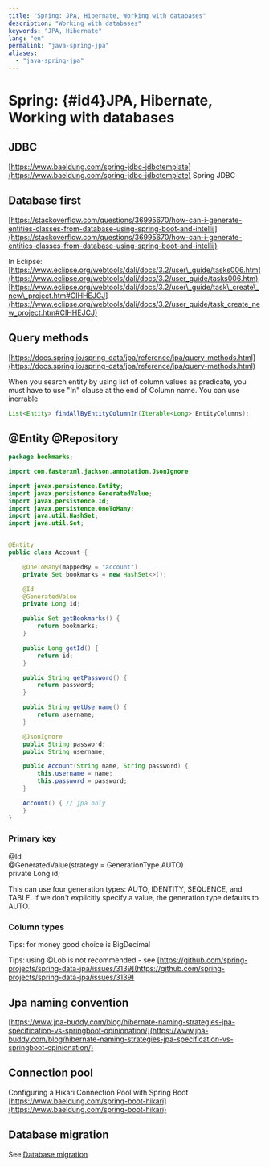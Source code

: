 ```yaml
---
title: "Spring: JPA, Hibernate, Working with databases"
description: "Working with databases"
keywords: "JPA, Hibernate"
lang: "en"
permalink: "java-spring-jpa"
aliases:
  - "java-spring-jpa"
---
```


# Spring: {\#id4}JPA, Hibernate, Working with databases

## JDBC

[https://www.baeldung.com/spring-jdbc-jdbctemplate](https://www.baeldung.com/spring-jdbc-jdbctemplate) Spring JDBC

## Database first

[https://stackoverflow.com/questions/36995670/how-can-i-generate-entities-classes-from-database-using-spring-boot-and-intellij](https://stackoverflow.com/questions/36995670/how-can-i-generate-entities-classes-from-database-using-spring-boot-and-intellij)

In Eclipse: [https://www.eclipse.org/webtools/dali/docs/3.2/user\_guide/tasks006.htm](https://www.eclipse.org/webtools/dali/docs/3.2/user_guide/tasks006.htm) [https://www.eclipse.org/webtools/dali/docs/3.2/user\_guide/task\_create\_new\_project.htm#CIHHEJCJ](https://www.eclipse.org/webtools/dali/docs/3.2/user_guide/task_create_new_project.htm#CIHHEJCJ)

## Query methods

[https://docs.spring.io/spring-data/jpa/reference/jpa/query-methods.html](https://docs.spring.io/spring-data/jpa/reference/jpa/query-methods.html)

When you search entity by using list of column values as predicate, you must have to use "In" clause at the end of Column name. You can use inerrable

```java
List<Entity> findAllByEntityColumnIn(Iterable<Long> EntityColumns); 
```

## @Entity @Repository

```java
package bookmarks;

import com.fasterxml.jackson.annotation.JsonIgnore;

import javax.persistence.Entity;
import javax.persistence.GeneratedValue;
import javax.persistence.Id;
import javax.persistence.OneToMany;
import java.util.HashSet;
import java.util.Set;


@Entity
public class Account {

    @OneToMany(mappedBy = "account")
    private Set bookmarks = new HashSet<>();

    @Id
    @GeneratedValue
    private Long id;

    public Set getBookmarks() {
        return bookmarks;
    }

    public Long getId() {
        return id;
    }

    public String getPassword() {
        return password;
    }

    public String getUsername() {
        return username;
    }

    @JsonIgnore
    public String password;
    public String username;

    public Account(String name, String password) {
        this.username = name;
        this.password = password;
    }

    Account() { // jpa only
    }
}
```

### Primary key

@Id  
@GeneratedValue(strategy = GenerationType.AUTO)  
private Long id;

This can use four generation types: AUTO, IDENTITY, SEQUENCE, and TABLE. If we don't explicitly specify a value, the generation type defaults to AUTO.

### Column types

Tips: for money good choice is BigDecimal

Tips: using @Lob is not recommended - see [https://github.com/spring-projects/spring-data-jpa/issues/3139](https://github.com/spring-projects/spring-data-jpa/issues/3139)

## Jpa naming convention

[https://www.jpa-buddy.com/blog/hibernate-naming-strategies-jpa-specification-vs-springboot-opinionation/](https://www.jpa-buddy.com/blog/hibernate-naming-strategies-jpa-specification-vs-springboot-opinionation/)

## Connection pool

Configuring a Hikari Connection Pool with Spring Boot [https://www.baeldung.com/spring-boot-hikari](https://www.baeldung.com/spring-boot-hikari)

## Database migration

See:[Database migration](database-migration)
